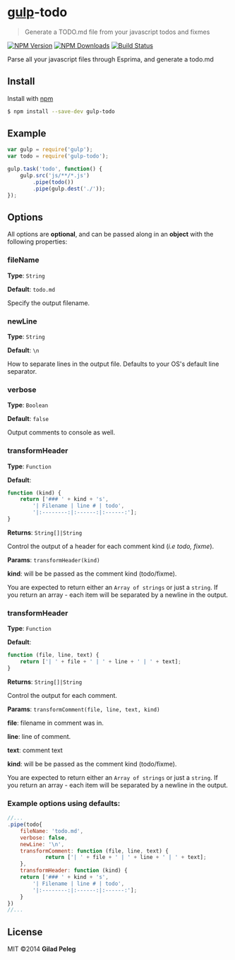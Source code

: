 # [gulp](https://github.com/wearefractal/gulp)-todo
> Generate a TODO.md file from your javascript todos and fixmes

[![NPM Version](http://img.shields.io/npm/v/gulp-todo.svg?style=flat)](https://npmjs.org/package/gulp-todo)
[![NPM Downloads](http://img.shields.io/npm/dm/gulp-todo.svg?style=flat)](https://npmjs.org/package/gulp-todo)
[![Build Status](http://img.shields.io/travis/pgilad/gulp-todo.svg?style=flat)](https://travis-ci.org/pgilad/gulp-todo)

Parse all your javascript files through Esprima, and generate a todo.md

## Install

Install with [npm](https://npmjs.org/package/gulp-todo)

```bash
$ npm install --save-dev gulp-todo
```

## Example

```js
var gulp = require('gulp');
var todo = require('gulp-todo');

gulp.task('todo', function() {
    gulp.src('js/**/*.js')
        .pipe(todo())
        .pipe(gulp.dest('./'));
});
```

## Options

All options are **optional**, and can be passed along in an **object** with the following properties:

### fileName

**Type**: `String`

**Default**: `todo.md`

Specify the output filename.

### newLine

**Type**: `String`

**Default**: `\n`

How to separate lines in the output file. Defaults to your OS's default line separator.

### verbose

**Type**: `Boolean`

**Default**: `false`

Output comments to console as well.

### transformHeader

**Type**: `Function`

**Default**:
```js
function (kind) {
    return ['### ' + kind + 's',
        '| Filename | line # | todo',
        '|:--------:|:------:|:------:'];
}
```

**Returns**: `String[]|String`

Control the output of a header for each comment kind (*i.e todo, fixme*).

**Params**: `transformHeader(kind)`

**kind**: will be be passed as the comment kind (todo/fixme).

You are expected to return either an `Array of strings` or just a `string`. If you return an array - each item will be separated by a newline in the output.

### transformHeader

**Type**: `Function`

**Default**:
```js
function (file, line, text) {
    return ['| ' + file + ' | ' + line + ' | ' + text];
}
```

**Returns**: `String[]|String`

Control the output for each comment.

**Params**: `transformComment(file, line, text, kind)`

**file**: filename in comment was in.

**line**: line of comment.

**text**: comment text

**kind**: will be be passed as the comment kind (todo/fixme).

You are expected to return either an `Array of strings` or just a `string`. If you return an array - each item will be separated by a newline in the output.

### Example options using defaults:

```js
//...
.pipe(todo{
	fileName: 'todo.md',
    verbose: false,
    newLine: '\n',
    transformComment: function (file, line, text) {
            return ['| ' + file + ' | ' + line + ' | ' + text];
    },
    transformHeader: function (kind) {
    return ['### ' + kind + 's',
        '| Filename | line # | todo',
        '|:--------:|:------:|:------:'];
    }
})
//...
```

## License

MIT ©2014 **Gilad Peleg**
